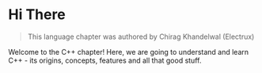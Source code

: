 # Hi There

> This language chapter was authored by Chirag Khandelwal (Electrux)

Welcome to the C++ chapter! Here, we are going to understand and learn C++ - its origins, concepts, features and all that good stuff.
